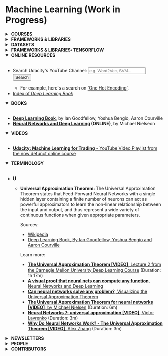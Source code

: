 # Machine Learning (Work in Progress)

<details>
    <summary><strong>&nbsp;COURSES</strong></summary>
    <br>
    <ul>
        <li></li>
    </ul>
</details>

<details>
    <summary><strong>&nbsp;FRAMEWORKS &amp; LIBRARIES</strong></summary>
    <br>
    <ul>
        <li></li>
    </ul>
</details>

<details>
    <summary><strong>&nbsp;DATASETS</strong></summary>
    <br>
    <ul>
        <li>
            <a href="https://rajpurkar.github.io/SQuAD-explorer/"><strong>SQuAD2.0 - The Stanford Question Answering Dataset</strong></a>
            <small> | A reading comprehension dataset, consisting of questions posed by crowdworkers on a set of Wikipedia articles, where the answer to every question is a segment of text, or span, from the corresponding reading passage, or the question might be unanswerable.</small>
        </li>
        <li>
            <a href="http://lib.stat.cmu.edu/datasets/boston"><strong>Boston Neighborhood Housing Prices Dataset
</strong></a>
            <small> | Median home values of Boston with associated home and neighborhood attributes.</small>
        </li>
        <li>
            <a href="https://en.wikipedia.org/wiki/List_of_datasets_for_machine-learning_research"><strong>List of datasets for machine-learning research <em>(Wikipedia)</em></strong></a>
            <small> | Datasets that are used for machine-learning research and have been cited in peer-reviewed academic journals.</small>
        </li>
        <li>
            <a href="https://datasetsearch.research.google.com/"><strong>Google Dataset Search Engine</strong></a>
        </li>
        <li>
            <a href="http://deeplearning.net/datasets/"><strong>List of Datasets from <em>deeplearning.net</em></strong></a>
        </li>
    </ul>
</details>

<details>
    <summary><strong>&nbsp;FRAMEWORKS &amp; LIBRARIES: TENSORFLOW</strong></summary>
    <br>
    <ul>
        <li></li>
    </ul>
</details>

<details open>
    <summary><strong>&nbsp;ONLINE RESOURCES</strong></summary>
    <br>
    <ul>
        <li>
            <form action="https://www.youtube.com/user/Udacity/search">
                <label for="query">Search Udacity's YouTube Channel: </label>
                <input id="query" name="query" placeholder="e.g. Word2Vec, SVM...">
                <button>Search</button>
            </form>
            <ul>
                <li>For example, here's a search on <a href="https://www.youtube.com/user/Udacity/search?query=one+hot+encoding">'One Hot Encoding'</a>.</li>
            </ul>
        </li>
        <li>
            <a href="http://www.deeplearningbook.org/contents/index-.html">Index of <em>Deep Learning Book</em></a>
        </li>
    </ul>
</details>

<details open>
    <summary><strong>&nbsp;BOOKS</strong></summary>
    <br>
    <ul>
        <li><strong><a href="http://www.deeplearningbook.org/">Deep Learning Book</a></strong>, by Ian Goodfellow, Yoshua Bengio, Aaron Courville</li>
        <li><strong><a href="http://neuralnetworksanddeeplearning.com/">Neural Networks and Deep Learning</a> (ONLINE)</strong>, by Michael Nielseon</li>
    </ul>
</details>

<details open>
    <summary><strong>&nbsp;VIDEOS</strong></summary>
    <br>
    <ul>
        <li>
            <a href="https://www.youtube.com/playlist?list=PLAwxTw4SYaPnIRwl6rad_mYwEk4Gmj7Mx"><strong>Udacity: Machine Learning for Trading</strong> - YouTube Video Playlist from the now defunct online course</a>
        </li>
    </ul>
</details>

<details open>
    <summary><strong>&nbsp;TERMINOLOGY</strong></summary>
    <br>
    <ul>
        <li>
            <strong>U</strong>
            <ul>
                <li>
                    <p>
                    <strong>Universal Approximation Theorem: </strong>The Universal Approximation Theorem states that Feed-Forward Neural Networks with a single hidden layer containing a finite number of neurons can act as powerful approximators to learn the non-linear relationship between the input and output, and thus represent a wide variety of continuous functions when given appropriate parameters.
                    </p>
                    <p>
                        Sources:
                        <ul>
                            <li>
                                <a href="https://en.wikipedia.org/wiki/Universal_approximation_theorem">Wikipedia</a>
                            </li>
                            <li>
                                <a href="http://www.deeplearningbook.org/">Deep Learning Book, By Ian Goodfellow, Yoshua Bengio and Aaron Courville</a>
                            </li>
                        </ul>
                    </p>
                    <p>
                        Learn more:
                        <ul>
                            <li>
                                <a href="https://www.youtube.com/watch?v=lkha188L4Gs"><strong>The Universal Approximation Theorem [VIDEO]</strong>, Lecture 2 from the Carnegie Mellon University Deep Learning Course</a> (Duration: 1h 17m)
                            </li>
                            <li>
                                <a href="http://neuralnetworksanddeeplearning.com/chap4.html"><strong>A visual proof that neural nets can compute any function</strong>, Neural Networks and Deep Learning</a></li>
                            <li>
                                <a href="https://towardsdatascience.com/can-neural-networks-really-learn-any-function-65e106617fc6"><strong>Can neural networks solve any problem?</strong>, Visualizing the Universal Approximation Theorem</a>
                            </li>
                            <li>
                                <a href="https://www.youtube.com/watch?v=Ijqkc7OLenI"><strong>The Universal Approximation Theorem for neural networks [VIDEO]</strong>, by Michael Nielsen</a> (Duration: 6m)
                            </li>
                            <li>
                                <a href="https://www.youtube.com/watch?v=WJjPVj2bBVQ"><strong>Neural Networks 7: universal approximation [VIDEO]</strong>, Victor Lavrenko</a> (Duration: 3m)
                            </li>
                            <li>
                                <a href="https://www.youtube.com/watch?v=9Q5GrXr9fZg"><strong>Why Do Neural Networks Work? - The Universal Approximation Theorem [VIDEO]</strong>, Alex Zhang</a> (Duration: 3m)
                            </li>
                        </ul>
                    </p>
                </li>
            </ul>
        </li>
    </ul>
</details>

<details>
    <summary><strong>&nbsp;NEWSLETTERS</strong></summary>
    <br>
    <ul>
        <li></li>
    </ul>
</details>

<details>
    <summary><strong>&nbsp;PEOPLE</strong></summary>
    <br>
    <p>
        <table>
        <thead>
            <tr>
                <th>DEVELOPER</th>
                <th>WEBSITE</th>
                <th>VIDEO CHANNEL</th>
                <th>TWITTER</th>
            </tr>
        </thead>
        <tbody>
            <tr>
                <td>Fullname</td>
                <td><a href="#">---</a></td>
                <td><a href="#">---</a></td>
                <td><a href="#">---</a></td>
            </tr>
        </tbody>
        </table>
    </p>
</details>

<details>
    <summary><strong>&nbsp;CONTRIBUTORS</strong></summary>
    <br>
    <ul>
        <li></li>
    </ul>
</details>
